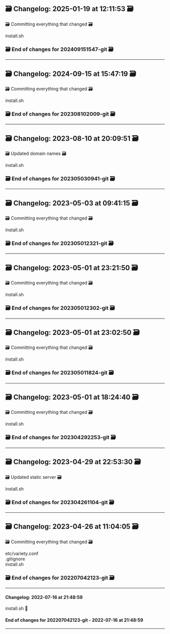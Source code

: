 ## 🗃️ Changelog: 2025-01-19 at 12:11:53 🗃️  

🗃️ Committing everything that changed 🗃️  
  
  
install.sh  


### 🗃️ End of changes for 202409151547-git 🗃️  

----  
## 🗃️ Changelog: 2024-09-15 at 15:47:19 🗃️  

🗃️ Committing everything that changed 🗃️  
  
  
install.sh  


### 🗃️ End of changes for 202308102009-git 🗃️  

----  
## 🗃️ Changelog: 2023-08-10 at 20:09:51 🗃️  

🗃️ Updated domain names 🗃️  
  
  
install.sh  


### 🗃️ End of changes for 202305030941-git 🗃️  

----  
## 🗃️ Changelog: 2023-05-03 at 09:41:15 🗃️  

🗃️ Committing everything that changed 🗃️  
  
  
install.sh  


### 🗃️ End of changes for 202305012321-git 🗃️  

----  
## 🗃️ Changelog: 2023-05-01 at 23:21:50 🗃️  

🗃️ Committing everything that changed 🗃️  
  
  
install.sh  


### 🗃️ End of changes for 202305012302-git 🗃️  

----  
## 🗃️ Changelog: 2023-05-01 at 23:02:50 🗃️  

🗃️ Committing everything that changed 🗃️  
  
  
install.sh  


### 🗃️ End of changes for 202305011824-git 🗃️  

----  
## 🗃️ Changelog: 2023-05-01 at 18:24:40 🗃️  

🗃️ Committing everything that changed 🗃️  
  
  
install.sh  


### 🗃️ End of changes for 202304292253-git 🗃️  

----  
## 🗃️ Changelog: 2023-04-29 at 22:53:30 🗃️  

🗃️ Updated static server 🗃️  
  
  
install.sh  


### 🗃️ End of changes for 202304261104-git 🗃️  

----  
## 🗃️ Changelog: 2023-04-26 at 11:04:05 🗃️  

🗃️ Committing everything that changed 🗃️  
  
  
etc/variety.conf  
.gitignore  
install.sh  


### 🗃️ End of changes for 202207042123-git 🗃️  

----  
#### Changelog: 2022-07-16 at 21:48:59  
  
install.sh      🚀  
  
#### End of changes for 202207042123-git - 2022-07-16 at 21:48:59  
  
----  
  
